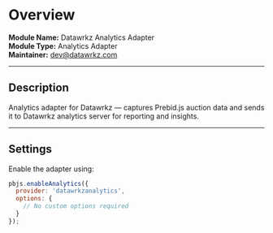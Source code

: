 # Overview

**Module Name:** Datawrkz Analytics Adapter  
**Module Type:** Analytics Adapter  
**Maintainer:** dev@datawrkz.com

---

## Description

Analytics adapter for Datawrkz — captures Prebid.js auction data and sends it to Datawrkz analytics server for reporting and insights.

---

## Settings

Enable the adapter using:

```js
pbjs.enableAnalytics({
  provider: 'datawrkzanalytics',
  options: {
    // No custom options required
  }
});
